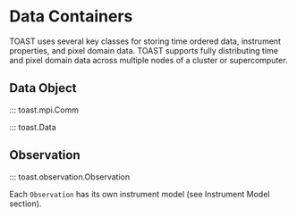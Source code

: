 # Data Containers

TOAST uses several key classes for storing time ordered data, instrument properties, and pixel domain data.  TOAST supports fully distributing time and pixel domain data across multiple nodes of a cluster or supercomputer.

## Data Object

::: toast.mpi.Comm

::: toast.Data

## Observation

::: toast.observation.Observation

Each `Observation` has its own instrument model (see Instrument Model section).


